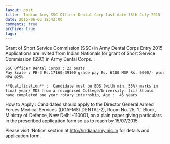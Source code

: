 ```yaml
---
layout: post
title:  Indian Army SSC Officer Dental Corp last date 15th July 2015
date: 2015-06-03 18:42:00
comments: true
archive: true
tags: 
---
```

Grant of Short Service Commission (SSC) in Army Dental Corps Entry 2015
Applications are invited from Indian Nationals for grant of Short
Service Commission (SSC) in Army Dental Corps. :

    SSC Officer Dental Corps : 23 posts 
    Pay Scale : PB-3 Rs.17160-39100 grade pay Rs. 6100 MSP Rs. 6000/- plus NPA @25% 
    
    **Qualification** :  Candidate must be BDS (with min. 55%) marks in
    final year/ MDS from a recognised College/University. (ii) Should
    have completed one year rotary internship, Age :  45 years

How to Apply :  Candidates should apply to the Director General Armed
Forces Medical Services (DGAFMS/ DENTAL-2), Room No. 25, 'L' Block,
Ministry of Defence, New Delhi -110001, on a plain paper giving
particulars in the prescribed application form so as to reach by
15/07/2015.

Please visit 'Notice' section at http://indianarmy.nic.in for details and application form.



